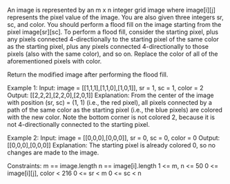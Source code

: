 An image is represented by an m x n integer grid image where image[i][j] represents the pixel value of the image.
You are also given three integers sr, sc, and color. You should perform a flood fill on the image starting from the pixel image[sr][sc].
To perform a flood fill, consider the starting pixel, plus any pixels connected 4-directionally to the starting pixel of the same color 
as the starting pixel, plus any pixels connected 4-directionally to those pixels (also with the same color), and so on. 
Replace the color of all of the aforementioned pixels with color.

Return the modified image after performing the flood fill.


Example 1:
Input: image = [[1,1,1],[1,1,0],[1,0,1]], sr = 1, sc = 1, color = 2
Output: [[2,2,2],[2,2,0],[2,0,1]]
Explanation: From the center of the image with position (sr, sc) = (1, 1) (i.e., the red pixel), all pixels connected by a path of the same color as the starting pixel (i.e., the blue pixels) are colored with the new color.
Note the bottom corner is not colored 2, because it is not 4-directionally connected to the starting pixel.

Example 2:
Input: image = [[0,0,0],[0,0,0]], sr = 0, sc = 0, color = 0
Output: [[0,0,0],[0,0,0]]
Explanation: The starting pixel is already colored 0, so no changes are made to the image.


Constraints:
m == image.length
n == image[i].length
1 <= m, n <= 50
0 <= image[i][j], color < 216
0 <= sr < m
0 <= sc < n